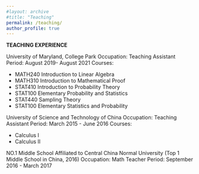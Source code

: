 ```yaml
---
#layout: archive
#title: "Teaching"
permalink: /teaching/
author_profile: true
---
```


<b>TEACHING EXPERIENCE</b>

University of Maryland, College Park
Occupation: Teaching Assistant
Period: August 2019- August 2021
Courses: 
- MATH240   Introduction to Linear Algebra
- MATH310   Introduction to Mathematical Proof 
- STAT410   Introduction to Probability Theory
- STAT100   Elementary Probability and Statistics
- STAT440   Sampling Theory
- STAT100   Elementary Statistics and Probability
  
University of Science and Technology of China
Occupation: Teaching Assistant 
Period: March 2015 - June 2016
Courses: 
- Calculus I
- Calculus II

NO.1 Middle School Affiliated to Central China Normal University (Top 1 Middle School in China, 2016)
Occupation: Math Teacher
Period: September 2016 - March 2017
 
